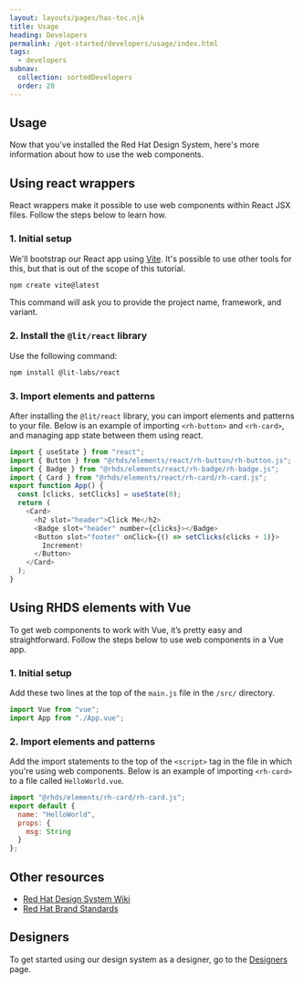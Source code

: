 ```yaml
---
layout: layouts/pages/has-toc.njk
title: Usage
heading: Developers
permalink: /get-started/developers/usage/index.html
tags:
  - developers
subnav:
  collection: sortedDevelopers
  order: 20
---
```


<script type="module" data-helmet>
  import '@uxdot/elements/uxdot-example.js';
  import '@rhds/elements/rh-code-block/rh-code-block.js';
  import '@rhds/elements/rh-tooltip/rh-tooltip.js';
</script>

## Usage

Now that you've installed the Red Hat Design System, here's more information
about how to use the web components.

## Using react wrappers

React wrappers make it possible to use web components within React JSX files.
Follow the steps below to learn how.

### 1. Initial setup

We'll bootstrap our React app using [Vite][vite]. It's possible to use other
tools for this, but that is out of the scope of this tutorial.

```sh rhcodeblock
npm create vite@latest
```

This command will ask you to provide the project name, framework, and variant.

### 2. Install the `@lit/react` library

Use the following command:

```sh rhcodeblock
npm install @lit-labs/react
```

### 3. Import elements and patterns

After installing the `@lit/react` library, you can import elements and patterns
to your file. Below is an example of importing `<rh-button>` and `<rh-card>`, and
managing app state between them using react.

```js rhcodeblock
import { useState } from "react";
import { Button } from "@rhds/elements/react/rh-button/rh-button.js";
import { Badge } from "@rhds/elements/react/rh-badge/rh-badge.js";
import { Card } from "@rhds/elements/react/rh-card/rh-card.js";
export function App() {
  const [clicks, setClicks] = useState(0);
  return (
    <Card>
      <h2 slot="header">Click Me</h2>
      <Badge slot="header" number={clicks}></Badge>
      <Button slot="footer" onClick={() => setClicks(clicks + 1)}>
        Increment!
      </Button>
    </Card>
  );
}
```

## Using RHDS elements with Vue

To get web components to work with Vue, it’s pretty easy and straightforward.
Follow the steps below to use web components in a Vue app.

### 1. Initial setup

Add these two lines at the top of the `main.js` file in the `/src/` directory.

```js rhcodeblock
import Vue from "vue";
import App from "./App.vue";
```

### 2. Import elements and patterns

Add the import statements to the top of the `<script>` tag in the file in which
you're using web components. Below is an example of importing `<rh-card>` to a
file called `HelloWorld.vue`.

```js rhcodeblock
import "@rhds/elements/rh-card/rh-card.js";
export default {
  name: "HelloWorld",
  props: {
    msg: String
  }
};
```

## Other resources

- [Red Hat Design System Wiki][redhatdesignsystemwiki]
- [Red Hat Brand Standards][redhatbrandstandards]

<uxdot-feedback>
  <h2>Designers</h2>
  <p>To get started using our design system as a designer, go to the <a href="/get-started/designers">Designers</a> page.</p>
</uxdot-feedback>

[vite]: https://vitejs.dev/guide/#scaffolding-your-first-vite-project
[redhatdesignsystemwiki]: https://github.com/RedHat-UX/red-hat-design-system/wiki
[redhatbrandstandards]: https://www.redhat.com/en/about/brand/standards
